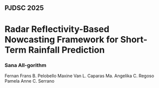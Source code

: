 ## PJDSC 2025
# Radar Reflectivity-Based Nowcasting Framework for Short-Term Rainfall Prediction

### Sana All-gorithm
Fernan Frans B. Pelobello
Maxine Van L. Caparas
Ma. Angelika C. Regoso
Pamela Anne C. Serrano
